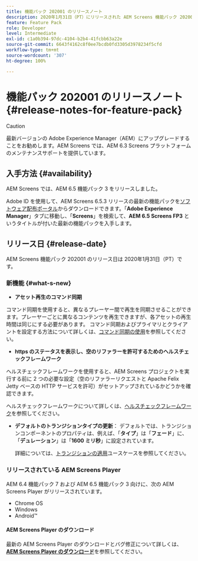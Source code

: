 ```yaml
---
title: 機能パック 202001 のリリースノート
description: 2020年1月31日（PT）にリリースされた AEM Screens 機能パック 202001 について説明します。
feature: Feature Pack
role: Developer
level: Intermediate
exl-id: c1a0b394-97dc-4104-b2b4-41fcbb63a22e
source-git-commit: 6643f4162c8f0ee7bcdb0fd3305d3978234f5cfd
workflow-type: tm+mt
source-wordcount: '307'
ht-degree: 100%

---
```


# 機能パック 202001 のリリースノート{#release-notes-for-feature-pack}

>[!CAUTION]
>
>最新バージョンの Adobe Experience Manager（AEM）にアップグレードすることをお勧めします。AEM Screens では、AEM 6.3 Screens プラットフォームのメンテナンスサポートを提供しています。

## 入手方法 {#availability}

AEM Screens では、AEM 6.5 機能パック 3 をリリースしました。

Adobe ID を使用して、AEM Screens 6.5.3 リリースの最新の機能パックを[ソフトウェア配布ポータル](https://experience.adobe.com/#/downloads/content/software-distribution/ja/aem.html)からダウンロードできます。「**Adobe Experience Manager**」タブに移動し、「**Screens**」を検索して、**AEM 6.5 Screens FP3** というタイトルが付いた最新の機能パックを入手します。

## リリース日 {#release-date}

AEM Screens 機能パック 202001 のリリース日は 2020年1月31日（PT）です。

### 新機能 {#what-s-new}

* **アセット再生のコマンド同期**

コマンド同期を使用すると、異なるプレーヤー間で再生を同期させることができます。プレーヤーごとに異なるコンテンツを再生できますが、各アセットの再生時間は同じにする必要があります。
コマンド同期およびプライマリとクライアントを設定する方法について詳しくは、[コマンド同期の使用](using-command-sync.md)を参照してください。

* **https のステータスを表示し、空のリファラーを許可するためのヘルスチェックフレームワーク**

ヘルスチェックフレームワークを使用すると、AEM Screens プロジェクトを実行する前に 2 つの必要な設定（空のリファラーリクエストと Apache Felix Jetty ベースの HTTP サービスを許可）がセットアップされているかどうかを確認できます。

ヘルスチェックフレームワークについて詳しくは、[ヘルスチェックフレームワーク](/help/user-guide/configuring-screens-introduction.md#health-check-framework)を参照してください。

* **デフォルトのトランジションタイプの更新**：
デフォルトでは、トランジションコンポーネントのプロパティは、例えば、「**タイプ**」は「**フェード**」に、「**デュレーション**」は「**1600 ミリ秒**」に設定されています。

  詳細については、[トランジションの適用](/help/user-guide/applying-transitions.md)ユースケースを参照してください。


### リリースされている AEM Screens Player

AEM 6.4 機能パック 7 および AEM 6.5 機能パック 3 向けに、次の AEM Screens Player がリリースされています。

* Chrome OS
* Windows
* Android™

#### AEM Screens Player のダウンロード

最新の AEM Screens Player のダウンロードとバグ修正について詳しくは、[**AEM Screens Player のダウンロード**](https://download.macromedia.com/screens/)を参照してください。
